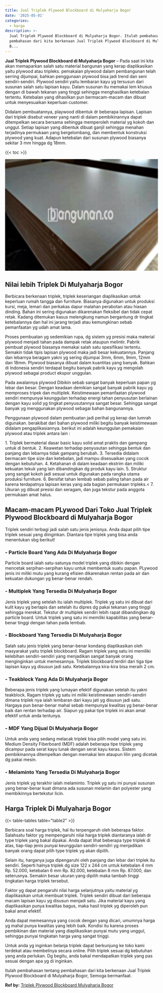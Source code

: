 ```yaml
---
title: Jual Triplek Plywood Blockboard di Mulyaharja Bogor
date: '2025-05-01'
categories:
  - harga
description: >-
  Jual Triplek Plywood Blockboard di Mulyaharja Bogor. Itulah pembahasan tentang
  pembahasan dari kita berkenaan Jual Triplek Plywood Blockboard di Mulyaharja
  B...
---
```


**Jual Triplek Plywood Blockboard di Mulyaharja Bogor** – Pada saat ini kita akan memaparkan salah satu material bangunan yang kerap diaplikasikan yaitu plywood atau tripleks. pemakaian plywood dalam pembangunan telah serring dijumpai, bahkan penggunaan plywood bisa jadi trend dan seni sendiri-sendiri. Plywood sendiri yaitu lembaran kayu yg tersusun dari susunan salah satu lapisan kayu. Dalam susunan itu memakai lem khusus dengan di bawah tekanan yang tinggi sehingga menghasilkan ketebalan tertentu. Ketebalan yang dihasilkan pun bermacam-macam dan dibuat untuk menyesuaikan keperluan customer.

Didalam pembuatannya, playwood dibentuk dr beberapa lapisan. Lapisan dari triplek disebut veneer yang nanti di dalam pembikinannya dapat ditempelkan secara bersama sehingga memperoleh material yg kokoh dan unggul. Setiap lapisan yang dibentuk dibuat ganjil sehingga menahan terjadinya permukaan yang bergelombang, dan membentuk konstruksi plywood yang kuat. Adapun ketebalan dari susunan plywood biasanya sekitar 3 mm hingga dg 18mm.

{{< toc >}}

![Jual Triplek Plywood Blockboard di Mulyaharja Bogor](/images/jual-triplek-murah-31.png)

## Nilai lebih Triplek Di Mulyaharja Bogor

Berbicara berkenaan triplek, triplek keseriangan diaplikasikan untuk keperluan rumah tangga dan furniture. Biasanya digunakan untuk produksi kursi, meja, lemari dan perkakas dapur malahan perabotan atau hiasan dinding. Bahan ini sering digunakan dikarenakan fleksibel dan tidak cepat retak. Kadang ditemukan kasus melengkung namun bergantung dr tingkat ketebalannya dan hal ini jarang terjadi atau kemungkinan sebab pemanfaatan yg udah amat lama.

Proses pembuatan yg sedemikian rupa, dg sistem yg presisi maka material plywood menjadi tahan pada dampak retak ataupun melintir. Pabrik pembuat plywood biasanya memakai salah satu spesifikasi tertentu. Semakin tidak tipis lapisan plywood maka jadi besar kekuatannya. Panjang dan lebarnya beragam yakni yg sering dijumpai 3mm, 6mm, 9mm, 12mm dan 18mm. Plywood biasanya dibuat dalam kuantitas yang banyak. Bahkan di Indonesia sendiri terdapat begitu banyak pabrik kayu yg mengolah plywood sebagai product ekspor unggulan.

Pada awalannya plywood Dibikin sebab sangat banyak keperluan papan yg lebar dan besar. Dengan keadaan demikian sangat banyak pabrik kayu yg memproses tripek dan multiplek. Keistimewaan pemanfaatan plywood sendiri mempunyai keunggulan terhadap energi tahan penyusutan berlainan dengan kayu solid yg tingkat penyusutannya sangat besar. Sehingga sangat banyak yg menggunakan plywood sebagai bahan bangunannya.

Penggunaan plywood dalam pembuatan jadi perihal yg kerap dan lumrah digunakan. berakibat dari bahan plywood miliki begitu banyak keistimewaan didalam pengaplikasiannya. berikut ini adalah keunggulan pemakaian plywood atau triplek antara lain :

1\. Triplek bermaterial dasar basic kayu solid amat praktis dan gampang untuk di bentuk. 2. Keawetan terhadap penyusutan sehingga bentuk dan panjang dan lebarnya tidak gampang berubah. 3. Tersedia didalam bermacam tipe size dan ketebalan, jadi mampu disesuaikan yang cocok dengan kebutuhan. 4. Ketahanan di dalam keadaan ekstrim dan miliki kekuatan tekuk yang lain dibandingkan dg produk kayu lain. 5. Struktur yang sangat kokoh jadi sesuai untuk digunakan pada rangka utama produksi furniture. 6. Bersifat tahan lembab sebab paling tahan pada air karena terdapatnya lapisan keras yang ada bagian permukaan tripleks.< 7. Ukuran yg dibuat presisi dan seragam, dan juga tekstur pada anggota permukaan amat halus.

## Macam-macam PLywood Dari Toko Jual Triplek Plywood Blockboard di Mulyaharja Bogor

Triplek sendiri terbagi jadi salah satu jenis jenisnya. Anda dapat pilih tipe triplek sesuai yang diinginkan. Diantara tipe triplek yang bisa anda menentukan sbg berikut!

### \- Particle Board Yang Ada Di Mulyaharja Bogor

Particle board ialah satu-satunya model triplek yang dibikin dengan mencetak serpihan-serpihan kayu untuk membentuk suatu papan. PLywood jenis ini miliki mutu yang kurang efisien dikarenakan rentan pada air dan kekuatan dukungan yg benar-benar rendah.

### \- Multiplek Yang Tersedia Di Mulyaharja Bogor

Jenis triplek yang setelah itu ialah multiplek. Triplek yg satu ini dibuat dari kulit kayu yg berlapis dan setelah itu dipres dg pakai tekanan yang tinggi sehingga merekat. Tekstur dr multiplek sendiri lebih rapat dibandingkan dg particle board. Untuk triplek yang satu ini memiliki kapabilitas yang benar-benar tinggi dengan tahan pada lembab.

### \- Blockboard Yang Tersedia Di Mulyaharja Bogor

Salah satu jenis triplek yang benar-benar kondang diaplikasikan oleh masyarakat yaitu triplek blockboard. Ragam triplek yang satu ini memiliki kelebihan sendiri-sendiri yang menjadikan sangat banyak orang menginginkan untuk memesannya. Triplek blockboard terdiri dari tiga tipe lapisan kayu yg disusun jadi satu. Ketebalannya kira-kira bisa meraih 2 cm.

### \- Teakblock Yang Ada Di Mulyaharja Bogor

Beberapa jenis triplek yang lumayan efektif digunakan setelah itu yakni teakblock. Ragam triplek yg satu ini miliki keistimewaan sendiri-sendiri dimana triplek nya ialah lembaran dari kayu jati yg disusun jadi satu. Hargaya pun benar-benar mahal sebab mempunyai kwalitas yg benar-benar baik dan rentan terhadap air. Siapun yg pakai tipe triplek ini akan amat efektif untuk anda tentunya.

### \- MDF Yang Dijual Di Mulyaharja Bogor

Untuk anda yang sedang melacak triplek bisa pilih model yang satu ini. Medium Density Fiberboard (MDF) adalah beberapa tipe triplek yang dicampur pada serat kayu lunak dengan serat kayu keras. Sistem pembikinannya ditempelkan dengan memakai lem ataupun lilin yang dicetak dg pakai mesin.

### \- Melaminto Yang Tersedia Di Mulyaharja Bogor

Jenis triplek yg terakhir ialah melaminto. Triplek yg satu ini punyai susunan yang benar-benar kuat dimana ada susunan melamin dan polyester yang membikinnya bertekstur licin.

## Harga Triplek Di Mulyaharja Bogor

{{< table-tables table="table2" >}}

Berbicara soal harga triplek, hal itu terpengaruh oleh beberapa faktor. Salahsatu faktor yg mempengaruhi nilai harga triplek diantaranya ialah dr type triplek yang bakal dipakai. Anda dapat lihat beberapa type triplek di atas, tiap-tiap jenis punyai keunggulan sendiri-sendiri yg menjadikan banyak orang dapat pilih type triplek yg akan dipilih.

Selain itu, harganya juga dipengaruhi oleh panjang dan lebar dari triplek itu sendiri. Seperti halnya triplek dg size 122 x 244 cm untuk ketebalan 4 mm Rp. 52.000, ketebalan 6 mm Rp. 82.000, ketebalan 8 mm Rp. 87.000, dan seterusnya. Semakin besar ukuran yang dipilih maka tambah tinggi tingkatan harga triplek tersebut.

Faktor yg dapat pengaruhi nilai harga selanjutnya yaitu material yg diaplikasikan untuk membuat triplek. Triplek sendiri dibuat dari beberapa macam lapisan kayu yg disusun menjadi satu. Jika material kayu yang diaplikasikan punya kwalitas bagus, maka hasil triplek yg diperoleh pun bakal amat efektif.

Anda dapat memesannya yang cocok dengan yang dicari, umumnya harga yg mahal punya kwalitas yang lebih baik. Kondisi itu karena proses pembikinan dan material yang diaplikasikan punyai mutu yang unggul, sehingga punyai tingkatan harga yang sangat tinggi.

Untuk anda yg inginkan belanja triplek dapat berkunjung ke toko kami terdekat atau membelinya secara online. Pilih triplek sesuai dg kebutuhan yang anda perlukan. Dg begitu, anda bakal mendapatkan triplek yang pas sesuai dengan apa yg di inginkan.

Itulah pembahasan tentang pembahasan dari kita berkenaan Jual Triplek Plywood Blockboard di Mulyaharja Bogor, Semoga bermanfaat.

**Ref by:** [Triplek Plywood Blockboard Mulyaharja Bogor](https://id.wikipedia.org/wiki/Triplek)
